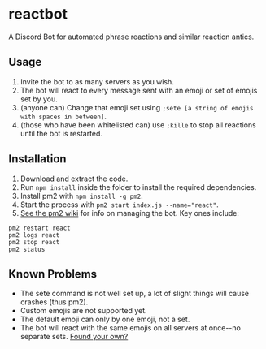 # reactbot

A Discord Bot for automated phrase reactions and similar reaction antics.

## Usage

1. Invite the bot to as many servers as you wish.
1. The bot will react to every message sent with an emoji or set of emojis set by you.
1. (anyone can) Change that emoji set using `;sete [a string of emojis with spaces in between]`.
1. (those who have been whitelisted can) use `;kille` to stop all reactions until the bot is restarted.

## Installation

1. Download and extract the code.
1. Run `npm install` inside the folder to install the required dependencies.
1. Install pm2 with `npm install -g pm2`.
1. Start the process with `pm2 start index.js --name="react"`.
1. [See the pm2 wiki](https://github.com/Unitech/pm2#commands-overview) for info on managing the bot. Key ones include:
```
pm2 restart react
pm2 logs react
pm2 stop react
pm2 status
```

## Known Problems

- The sete command is not well set up, a lot of slight things will cause crashes (thus pm2).
- Custom emojis are not supported yet.
- The default emoji can only by one emoji, not a set.
- The bot will react with the same emojis on all servers at once--no separate sets.
[Found your own?](https://github.com/hingobway/reactbot/issues/new)
